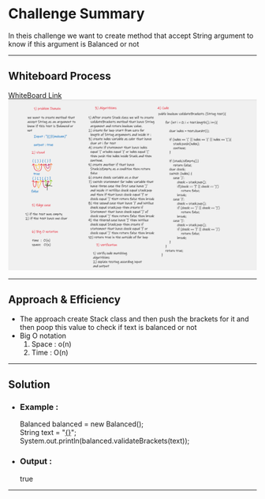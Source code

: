 # Challenge Summary
In theis challenge we want to create method that accept String argument to know if this argument is Balanced or not
___
## Whiteboard Process
[WhiteBoard Link](https://whiteboard.office.com/me/whiteboards/7c2a5951-fb8e-43cc-99e2-56805b908c6a)
![](image/whiteboard.png)
___
## Approach & Efficiency
* The approach
    create Stack class and then push the brackets for it and then poop this value to check if text is balanced or not
* Big O notation     
    1. Space : o(n)  
    2. Time  : O(n)
___
## Solution
* ### Example :  
    Balanced balanced = new Balanced();  
        String text = "[{}]({})";  
        System.out.println(balanced.validateBrackets(text));  

* ### Output :  
    true
___